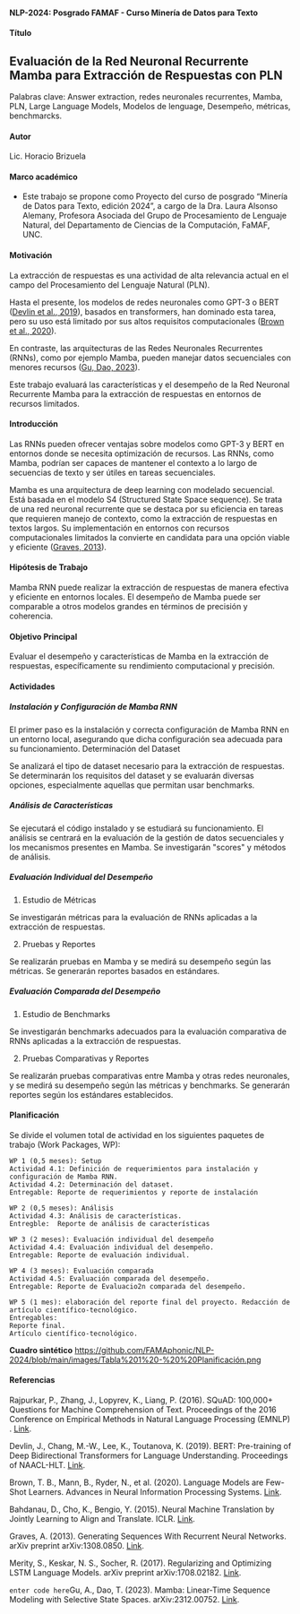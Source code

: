 #### NLP-2024: Posgrado FAMAF - Curso Minería de Datos para Texto

#### Título

## Evaluación de la Red Neuronal Recurrente Mamba para Extracción de Respuestas con PLN

Palabras clave: Answer extraction, redes neuronales recurrentes, Mamba, PLN, Large Language Models, Modelos de lenguage, Desempeño, métricas, benchmarcks.

#### Autor

Lic.  Horacio Brizuela

#### Marco académico

- Este trabajo se propone como Proyecto del curso de posgrado “Minería de Datos para Texto, edición 2024”, a cargo de la Dra. Laura Alsonso Alemany, Profesora Asociada del Grupo de Procesamiento de Lenguaje Natural, del Departamento de Ciencias de la Computación, FaMAF, UNC.

#### Motivación

La extracción de respuestas es una actividad de alta relevancia actual en el campo del Procesamiento del Lenguaje Natural (PLN). 

Hasta el presente, los modelos de redes neuronales como GPT-3 o BERT ([Devlin et al., 2019](https://arxiv.org/abs/1810.04805)), basados en transformers, han dominado esta tarea, pero su uso está limitado por sus altos requisitos computacionales ([Brown et al., 2020](https://arxiv.org/abs/2005.14165)). 

En contraste, las arquitecturas de las Redes Neuronales Recurrentes (RNNs), como por ejemplo Mamba, pueden manejar datos secuenciales con menores recursos ([Gu, Dao, 2023](https://arxiv.org/abs/2312.00752)).

Este trabajo evaluará las características y el desempeño de la Red Neuronal Recurrente Mamba para la extracción de respuestas en entornos de recursos limitados.

####  Introducción

Las RNNs pueden ofrecer ventajas sobre modelos como GPT-3 y BERT en entornos donde se necesita optimización de recursos. Las RNNs, como Mamba, podrían ser capaces de mantener el contexto a lo largo de secuencias de texto y ser útiles en tareas secuenciales.

Mamba es una arquitectura de deep learning con modelado secuencial. Está basada en el modelo S4 (Structured State Space sequence). Se trata de una red neuronal recurrente que se destaca por su eficiencia en tareas que requieren manejo de contexto, como la extracción de respuestas en textos largos. Su implementación en entornos con recursos computacionales limitados la convierte en candidata para una opción viable y eficiente ([Graves, 2013](https://arxiv.org/abs/1308.0850)).

#### Hipótesis de Trabajo

Mamba RNN puede realizar la extracción de respuestas de manera efectiva y eficiente en entornos locales. El desempeño de Mamba puede ser comparable a otros modelos grandes en términos de precisión y coherencia.

#### Objetivo Principal

Evaluar el desempeño y características de Mamba en la extracción de respuestas, específicamente su rendimiento computacional y precisión.

#### Actividades

##### Instalación y Configuración de Mamba RNN

El primer paso es la instalación y correcta configuración de Mamba RNN en un entorno local, asegurando que dicha configuración sea adecuada para su funcionamiento.
Determinación del Dataset

Se analizará el tipo de dataset necesario para la extracción de respuestas. Se determinarán los requisitos del dataset y se evaluarán diversas opciones, especialmente aquellas que permitan usar benchmarks.

##### Análisis de Características

Se ejecutará el código instalado y se estudiará su funcionamiento. El análisis se centrará en la evaluación de la gestión de datos secuenciales y los mecanismos presentes en Mamba. Se investigarán "scores" y métodos de análisis.

##### Evaluación Individual del Desempeño

1) Estudio de Métricas

Se investigarán métricas para la evaluación de RNNs aplicadas a la extracción de respuestas.

2) Pruebas y Reportes

Se realizarán pruebas en Mamba y se medirá su desempeño según las métricas. Se generarán reportes basados en estándares.

#####  Evaluación Comparada del Desempeño

1) Estudio de Benchmarks

Se investigarán benchmarks adecuados para la evaluación comparativa de RNNs aplicadas a la extracción de respuestas.

2) Pruebas Comparativas y Reportes

Se realizarán pruebas comparativas entre Mamba y otras redes neuronales, y se medirá su desempeño según las métricas y benchmarks. Se generarán reportes según los estándares establecidos.

#### Planificación

Se divide el volumen total de actividad en los siguientes paquetes de trabajo (Work Packages, WP):

    WP 1 (0,5 meses): Setup
    Actividad 4.1: Definición de requerimientos para instalación y configuración de Mamba RNN.
    Actividad 4.2: Determinación del dataset.
    Entregable: Reporte de requerimientos y reporte de instalación

    WP 2 (0,5 meses): Análisis
    Actividad 4.3: Análisis de características.
    Entregble: 	Reporte de análisis de características

    WP 3 (2 meses): Evaluación individual del desempeño
    Actividad 4.4: Evaluación individual del desempeño.
    Entregable: Reporte de evaluación individual.
    
    WP 4 (3 meses): Evaluación comparada
    Actividad 4.5: Evaluación comparada del desempeño.
    Entregable: Reporte de Evaluacio2n comparada del desempeño.

    WP 5 (1 mes): elaboración del reporte final del proyecto. Redacción de artículo científico-tecnológico.
    Entregables: 
    Reporte final.
    Artículo científico-tecnológico.

**Cuadro sintético**
https://github.com/FAMAphonic/NLP-2024/blob/main/images/Tabla%201%20-%20%20Planificación.png

#### Referencias

Rajpurkar, P., Zhang, J., Lopyrev, K., Liang, P. (2016). SQuAD: 100,000+ Questions for Machine Comprehension of Text. Proceedings of the 2016 Conference on Empirical Methods in Natural Language Processing (EMNLP) . [Link](https://aclanthology.org/D16-1264/). 

Devlin, J., Chang, M.-W., Lee, K., Toutanova, K. (2019). BERT: Pre-training of Deep Bidirectional Transformers for Language Understanding. Proceedings of NAACL-HLT. [Link](https://arxiv.org/abs/1810.04805). 

Brown, T. B., Mann, B., Ryder, N., et al. (2020). Language Models are Few-Shot Learners. Advances in Neural Information Processing Systems. [Link](https://arxiv.org/abs/2005.14165).

Bahdanau, D., Cho, K., Bengio, Y. (2015). Neural Machine Translation by Jointly Learning to Align and Translate. ICLR. [Link](https://arxiv.org/abs/1409.0473).

Graves, A. (2013). Generating Sequences With Recurrent Neural Networks. arXiv preprint arXiv:1308.0850. [Link](https://arxiv.org/abs/1308.0850).

Merity, S., Keskar, N. S., Socher, R. (2017). Regularizing and Optimizing LSTM Language Models. arXiv preprint arXiv:1708.02182. [Link](https://arxiv.org/abs/1708.02182).

`enter code here`Gu, A., Dao, T. (2023). Mamba: Linear-Time Sequence Modeling with Selective State Spaces. arXiv:2312.00752. [Link](https://arxiv.org/abs/2312.00752).
